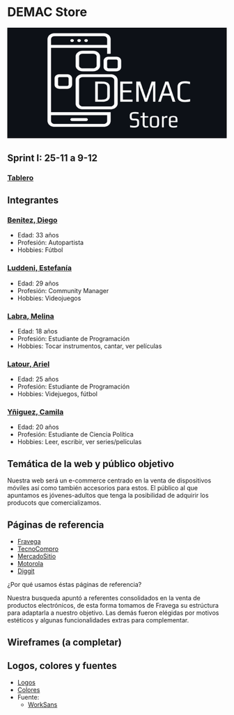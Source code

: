 # DEMAC Store

![logo](/design/logos/LogoPrincipalDEMAC.png)

## Sprint I: 25-11 a 9-12

### [Tablero](https://trello.com/b/X3jxQVhz/pi-c19-grupo-8)

## Integrantes

### [Benitez, Diego](https://github.com/diegodanielb)

-   Edad: 33 años
-   Profesión: Autopartista
-   Hobbies: Fútbol

### [Luddeni, Estefanía](https://github.com/Nahiska)

-   Edad: 29 años
-   Profesión: Community Manager
-   Hobbies: Videojuegos

### [Labra, Melina](https://github.com/MelinaLabra)

-   Edad: 18 años
-   Profesión: Estudiante de Programación
-   Hobbies: Tocar instrumentos, cantar, ver películas

### [Latour, Ariel](https://github.com/ariel-l)

-   Edad: 25 años
-   Profesión: Estudiante de Programación
-   Hobbies: Videjuegos, fútbol

### [Yñiguez, Camila](https://github.com/camila-yniguez)

-   Edad: 20 años
-   Profesión: Estudiante de Ciencia Política
-   Hobbies: Leer, escribir, ver series/películas

## Temática de la web y público objetivo

Nuestra web será un e-commerce centrado en la venta de dispositivos móviles así como también accesorios para estos. El público al que apuntamos es jóvenes-adultos que tenga la posibilidad de adquirir los producots que comercializamos.

## Páginas de referencia

-   [Fravega](https://www.fravega.com/)
-   [TecnoCompro](https://tecnocompro.com/)
-   [MercadoSitio](https://mercadositio.com/)
-   [Motorola](https://www.motorola.com.ar/)
-   [Diggit](https://www.tiendadiggit.com.ar/)

¿Por qué usamos éstas páginas de referencia?

Nuestra busqueda apuntó a referentes consolidados en la venta de productos electrónicos, de esta forma tomamos de Fravega su estrúctura para adaptarla a nuestro objetivo. Las demás fueron elégidas por motivos estéticos y algunas funcionalidades extras para complementar.

## Wireframes (a completar)

## Logos, colores y fuentes

-   [Logos](https://github.com/ariel-l/grupo_8_DEMACStore/tree/master/design/logos)
-   [Colores](https://github.com/ariel-l/grupo_8_DEMACStore/tree/master/design/colors)
-   Fuente:
    -   [WorkSans](https://github.com/ariel-l/grupo_8_DEMACStore/tree/master/design/fonts/WorkSans)
